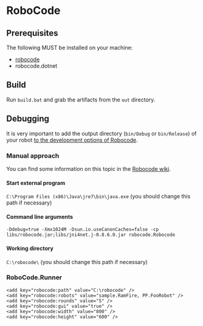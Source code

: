 # RoboCode

## Prerequisites

The following MUST be installed on your machine:

- [robocode](http://sourceforge.net/projects/robocode/files/robocode/)
- robocode.dotnet

## Build

Run `build.bat` and grab the artifacts from the `out` directory.

## Debugging

It is very important to add the output directory (`bin/Debug` or `bin/Release`) of your robot [to the development options of Robocode](http://robowiki.net/wiki/Robocode/.NET/Create_a_.NET_robot_with_Visual_Studio#Running_the_robot_in_Robocode).

### Manual approach

You can find some information on this topic in the [Robocode wiki](http://robowiki.net/wiki/Robocode/.NET/Debug_a_.NET_robot_in_Visual_Studio).

#### Start external program
`C:\Program Files (x86)\Java\jre7\bin\java.exe` (you should change this path if necessary)

#### Command line arguments
`-Ddebug=true -Xmx1024M -Dsun.io.useCanonCaches=false -cp libs/robocode.jar;libs/jni4net.j-0.8.6.0.jar robocode.Robocode`

#### Working directory
`C:\robocode\` (you should change this path if necessary)

### RoboCode.Runner

    <add key="robocode:path" value="C:\robocode" />
    <add key="robocode:robots" value="sample.RamFire, PP.FooRobot" />
    <add key="robocode:rounds" value="5" />
    <add key="robocode:gui" value="true" />
    <add key="robocode:width" value="800" />
    <add key="robocode:height" value="600" />    